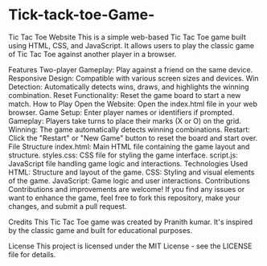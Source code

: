 # Tick-tack-toe-Game-

Tic Tac Toe Website
This is a simple web-based Tic Tac Toe game built using HTML, CSS, and JavaScript. It allows users to play the classic game of Tic Tac Toe against another player in a browser.

Features
Two-player Gameplay: Play against a friend on the same device.
Responsive Design: Compatible with various screen sizes and devices.
Win Detection: Automatically detects wins, draws, and highlights the winning combination.
Reset Functionality: Reset the game board to start a new match.
How to Play
Open the Website: Open the index.html file in your web browser.
Game Setup: Enter player names or identifiers if prompted.
Gameplay: Players take turns to place their marks (X or O) on the grid.
Winning: The game automatically detects winning combinations.
Restart: Click the "Restart" or "New Game" button to reset the board and start over.
File Structure
index.html: Main HTML file containing the game layout and structure.
styles.css: CSS file for styling the game interface.
script.js: JavaScript file handling game logic and interactions.
Technologies Used
HTML: Structure and layout of the game.
CSS: Styling and visual elements of the game.
JavaScript: Game logic and user interactions.
Contributions
Contributions and improvements are welcome! If you find any issues or want to enhance the game, feel free to fork this repository, make your changes, and submit a pull request.

Credits
This Tic Tac Toe game was created by Pranith kumar. It's inspired by the classic game and built for educational purposes.

License
This project is licensed under the MIT License - see the LICENSE file for details.
